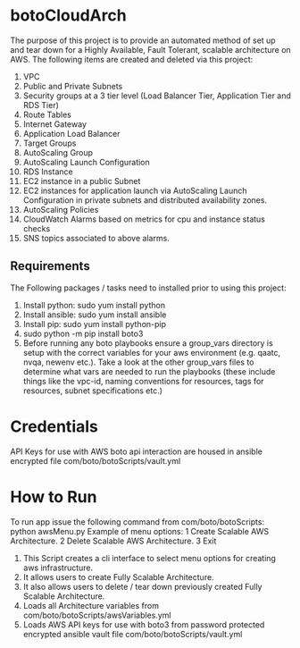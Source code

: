 # botoCloudArch
The purpose of this project is to provide an automated method of set up and tear down for a Highly Available, Fault Tolerant, scalable architecture on AWS.
The following items are created and deleted via this project:
1. VPC
2. Public and Private Subnets
3. Security groups at a 3 tier level (Load Balancer Tier, Application Tier and RDS Tier)
4. Route Tables
5. Internet Gateway
6. Application Load Balancer
7. Target Groups
8. AutoScaling Group
9. AutoScaling Launch Configuration
10. RDS Instance
11. EC2 instance in a public Subnet
12. EC2 instances for application launch via AutoScaling Launch Configuration in private subnets and distributed availability zones.
13. AutoScaling Policies
14. CloudWatch Alarms based on metrics for cpu and instance status checks
15. SNS topics associated to above alarms.

## Requirements
The Following packages / tasks need to installed prior to using this project:

1. Install python: sudo yum install python 
2. Install ansible: sudo yum install ansible
3. Install pip:  sudo yum install python-pip
4. sudo python -m pip install boto3
5. Before running any boto playbooks ensure a group_vars directory is setup with the correct variables for your aws environment (e.g. qaatc, nvqa, newenv etc.). Take a look at the other group_vars files to determine what vars are needed to run the playbooks (these include things like the vpc-id, naming conventions for resources, tags for resources, subnet specifications etc.)

# Credentials
API Keys for use with AWS boto api interaction are housed in ansible encrypted file com/boto/botoScripts/vault.yml 

# How to Run
To run app issue the following command from com/boto/botoScripts: python awsMenu.py
Example of menu options:
1 Create Scalable AWS Architecture.
2 Delete Scalable AWS Architecture.
3 Exit

1. This Script creates a cli interface to select menu options for creating aws infrastructure.
2. It allows users to create Fully Scalable Architecture.
3. It also allows users to delete / tear down previously created Fully Scalable Architecture.
4. Loads all Architecture variables from  com/boto/botoScripts/awsVariables.yml
5. Loads AWS API keys for use with boto3 from password protected encrypted ansible vault file com/boto/botoScripts/vault.yml


